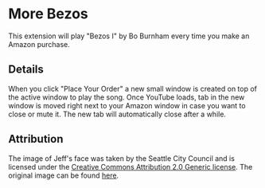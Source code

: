 # More Bezos

This extension will play "Bezos I" by Bo Burnham every time you make an Amazon purchase.

## Details

When you click "Place Your Order" a new small window is created on top of the active window to play the song. Once YouTube loads, tab in the new window is moved right next to your Amazon window in case you want to close or mute it. The new tab will automatically close after a while.

## Attribution

The image of Jeff's face was taken by the Seattle City Council and is licensed under the [Creative Commons Attribution 2.0 Generic license](https://creativecommons.org/licenses/by/2.0/deed.en). The original image can be found [here](https://en.wikipedia.org/wiki/File:Jeff_Bezos_at_Amazon_Spheres_Grand_Opening_in_Seattle_-_2018_(39074799225)_(cropped).jpg).